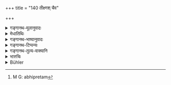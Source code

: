 +++
title = "140 तीक्ष्णश् चैव"

+++

<details><summary>गङ्गानथ-मूलानुवादः</summary>

The King shall be severe and mild, after having duly examined the work (of each man); it is only the severe-mild King who is highly respected.—(140)
</details>

<details><summary>मेधातिथिः</summary>

तीक्ष्णमृदुता नित्यम् अभ्यसनीया । तादृशो **राजा** प्रजानां **संमतो** **भवत्य्** अभिप्रेतः[^१५८] ॥ ७.१४० ॥


[^१५८]:
     M G: abhipretam
</details>

<details><summary>गङ्गानथ-भाष्यानुवादः</summary>

Severity and mildness shall be always practised. Such a King becomes ‘*highly respected*’—honoured—of his people.—(140)
</details>

<details><summary>गङ्गानथ-टिप्पन्यः</summary>

This verse is quoted in *Vīramitrodaya* (Rājanīti, p. 134).
</details>

<details><summary>गङ्गानथ-तुल्य-वाक्यानि</summary>

*Yama* (Vīramitrodaya-Rājanīti, p. 134).—‘Impartial to all creatures,
well-versed in what is lawful and what unlawful, he shall never do
things alone by himself,—thus alone can he protect the earth.’

*Śukranīti* (4.1.130).—‘The king should punish his own people, being
mild internally, but harsh externally; and should be severe in
punishment upon those who are by nature wicked.’

*Śukranīti* (4.1.191).—‘The king should be merciful and inflict
punishment with care.’
</details>

<details><summary>भारुचिः</summary>

संसत एतद्राजवृत्तं नित्यम् अभ्यससीयं ॥ ७.१४० ॥
</details>

<details><summary>Bühler</summary>

140	Let the king, having carefully considered (each) affair, be both sharp and gentle; for a king who is both sharp and gentle is highly respected.
</details>
